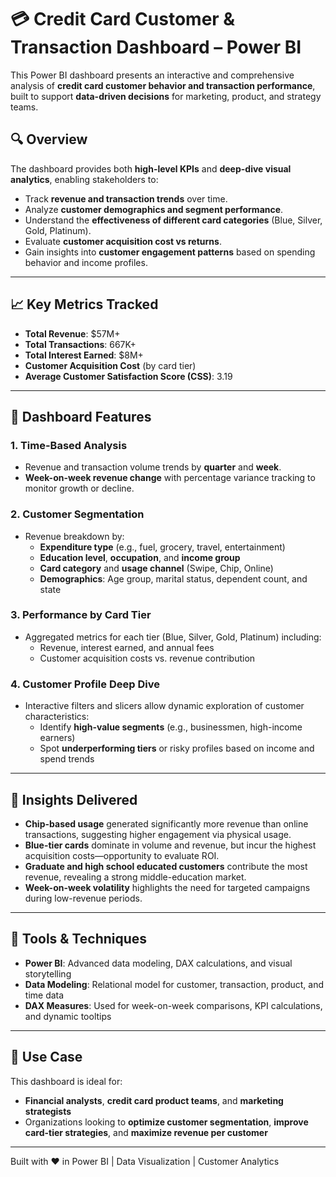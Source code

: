 # 💳 Credit Card Customer & Transaction Dashboard – Power BI

This Power BI dashboard presents an interactive and comprehensive analysis of **credit card customer behavior and transaction performance**, built to support **data-driven decisions** for marketing, product, and strategy teams.

## 🔍 Overview

The dashboard provides both **high-level KPIs** and **deep-dive visual analytics**, enabling stakeholders to:

- Track **revenue and transaction trends** over time.
- Analyze **customer demographics and segment performance**.
- Understand the **effectiveness of different card categories** (Blue, Silver, Gold, Platinum).
- Evaluate **customer acquisition cost vs returns**.
- Gain insights into **customer engagement patterns** based on spending behavior and income profiles.

---

## 📈 Key Metrics Tracked

- **Total Revenue**: $57M+
- **Total Transactions**: 667K+
- **Total Interest Earned**: $8M+
- **Customer Acquisition Cost** (by card tier)
- **Average Customer Satisfaction Score (CSS)**: 3.19

---

## 🧩 Dashboard Features

### 1. Time-Based Analysis
- Revenue and transaction volume trends by **quarter** and **week**.
- **Week-on-week revenue change** with percentage variance tracking to monitor growth or decline.

### 2. Customer Segmentation
- Revenue breakdown by:
  - **Expenditure type** (e.g., fuel, grocery, travel, entertainment)
  - **Education level**, **occupation**, and **income group**
  - **Card category** and **usage channel** (Swipe, Chip, Online)
  - **Demographics**: Age group, marital status, dependent count, and state

### 3. Performance by Card Tier
- Aggregated metrics for each tier (Blue, Silver, Gold, Platinum) including:
  - Revenue, interest earned, and annual fees
  - Customer acquisition costs vs. revenue contribution

### 4. Customer Profile Deep Dive
- Interactive filters and slicers allow dynamic exploration of customer characteristics:
  - Identify **high-value segments** (e.g., businessmen, high-income earners)
  - Spot **underperforming tiers** or risky profiles based on income and spend trends

---

## 🧠 Insights Delivered

- **Chip-based usage** generated significantly more revenue than online transactions, suggesting higher engagement via physical usage.
- **Blue-tier cards** dominate in volume and revenue, but incur the highest acquisition costs—opportunity to evaluate ROI.
- **Graduate and high school educated customers** contribute the most revenue, revealing a strong middle-education market.
- **Week-on-week volatility** highlights the need for targeted campaigns during low-revenue periods.

---

## 🚀 Tools & Techniques

- **Power BI**: Advanced data modeling, DAX calculations, and visual storytelling
- **Data Modeling**: Relational model for customer, transaction, product, and time data
- **DAX Measures**: Used for week-on-week comparisons, KPI calculations, and dynamic tooltips

---

## 📂 Use Case

This dashboard is ideal for:

- **Financial analysts**, **credit card product teams**, and **marketing strategists**
- Organizations looking to **optimize customer segmentation**, **improve card-tier strategies**, and **maximize revenue per customer**

---

 Built with ❤️ in Power BI | Data Visualization | Customer Analytics 
